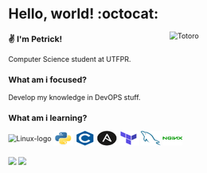 # Hello, world! :octocat:
  <div>
    <img align="right" alt="Totoro" heigh="200" width="180" src="https://media.giphy.com/media/fYknzgAoMUJgfo5oh2/giphy.gif">
  </div>

### :v: I'm Petrick!
Computer Science student at UTFPR.

### What am i focused?
Develop my knowledge in DevOPS stuff.
 
 ### 
 
### What am i learning?
  <div style="display: inline_block">
    <img align="center" alt="Linux-logo" height="30" width="40" src="https://cdn.jsdelivr.net/gh/devicons/devicon/icons/linux/linux-plain.svg">
    <img align="center" alt="Python-logo" height="30" width="40" src="https://github.com/devicons/devicon/blob/master/icons/python/python-original.svg">
    <img align="center" alt="Linux-logo" height="30" width="40"
src="https://github.com/devicons/devicon/blob/master/icons/c/c-plain.svg">
    <img align="center" alt="Ansible-logo" height="30" width="40" src="https://github.com/devicons/devicon/blob/master/icons/ansible/ansible-original.svg">
    <img align="center" alt="terraform-logo" height="30" width="40" src="https://github.com/devicons/devicon/blob/master/icons/terraform/terraform-original.svg">
    <img align="center" alt="MySQL-logo" height="30" width="40" src="https://github.com/devicons/devicon/blob/master/icons/mysql/mysql-original.svg">
      <img align="center" alt="Nginx-logo" height="30" width="40" src="https://github.com/devicons/devicon/blob/master/icons/nginx/nginx-original.svg">

  </div>
  
  ### 
  
  <div>
    <img height="140em" src="https://github-readme-stats.vercel.app/api?username=bedrigue&show_icons=true&theme=nord&include_all_commits=true&count_private=true"/>
    <img height="140em" src="https://github-readme-stats.vercel.app/api/top-langs/?username=bedrigue&layout=compact&langs_count=7&theme=nord"/>
  </div>
